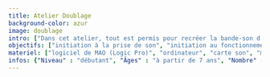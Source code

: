 ```yaml
---
title: Atelier Doublage
background-color: azur
image: doublage
intro: ["Dans cet atelier, tout est permis pour recréer la bande-son d’un extrait de film ! Bruitages avec des objets récoltés, imitations, improvisation, invention de dialogues, etc.", "L’objectif est d’amener les participants à collaborer afin de faire briller leur créativité.", "C’est un vrai travail d’équipe, qui permet d’apprendre en s’amusant, de découvrir un univers artistique complet, de la technique son à l’écriture de texte, en passant par l’expression orale."]
objectifs: ["initiation à la prise de son", "initiation au fonctionnement d’un logiciel de Musique Assistée par Ordinateur (MAO)", "stimuler la créativité et l’imagination", "travailler l’expression orale, l’écriture, la diction", "apprendre à travailler en groupe, à débattre sur des choix artistiques, à trouver sa place dans un processus créatif"]
materiel: ["logiciel de MAO (Logic Pro)", "ordinateur", "carte son", "micros", "vidéo-projecteur", "écran", "enceintes de monitoring", "objets divers"]
infos: {"Niveau" : "débutant", "Âges" : "à partir de 7 ans", "Nombre" : "à définir avec la structure", "Durée" : "à définir avec la structure"}
---
```

